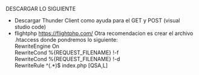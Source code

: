 DESCARGAR LO SIGUIENTE
- Descargar Thunder Client como ayuda para el GET y POST (visual studio code)
- flightphp https://flightphp.com/
Otra recomendacion es crear el archivo .htaccess donde pondremos lo siguiente: <br />
RewriteEngine On <br />
RewriteCond %{REQUEST_FILENAME} !-f <br />
RewriteCond %{REQUEST_FILENAME} !-d <br />
RewriteRule ^(.*)$ index.php [QSA,L] <br />

